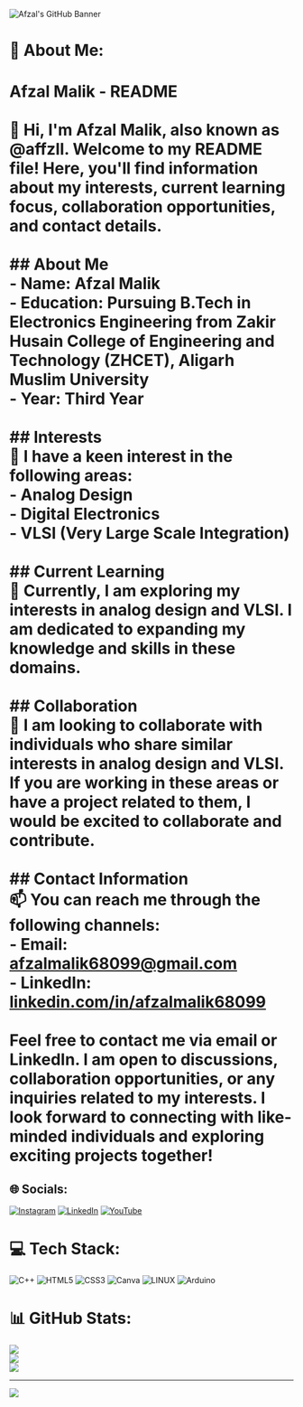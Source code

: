 ![Afzal's GitHub Banner](https://drive.google.com/file/d/1mzQc8DvGriAETox8i5uxNgpgrQACwJKj/view?usp=drive_link)
# 💫 About Me:
# Afzal Malik - README<br><br>👋 Hi, I'm Afzal Malik, also known as @affzll. Welcome to my README file! Here, you'll find information about my interests, current learning focus, collaboration opportunities, and contact details.<br><br>## About Me<br>- Name: Afzal Malik<br>- Education: Pursuing B.Tech in Electronics Engineering from Zakir Husain College of Engineering and Technology (ZHCET), Aligarh Muslim University<br>- Year: Third Year<br><br>## Interests<br>👀 I have a keen interest in the following areas:<br>- Analog Design<br>- Digital Electronics<br>- VLSI (Very Large Scale Integration)<br><br>## Current Learning<br>🌱 Currently, I am exploring my interests in analog design and VLSI. I am dedicated to expanding my knowledge and skills in these domains.<br><br>## Collaboration<br>💞️ I am looking to collaborate with individuals who share similar interests in analog design and VLSI. If you are working in these areas or have a project related to them, I would be excited to collaborate and contribute.<br><br>## Contact Information<br>📫 You can reach me through the following channels:<br>- Email: afzalmalik68099@gmail.com<br>- LinkedIn: [linkedin.com/in/afzalmalik68099](www.linkedin.com/in/afzalmalik68099)<br><br>Feel free to contact me via email or LinkedIn. I am open to discussions, collaboration opportunities, or any inquiries related to my interests. I look forward to connecting with like-minded individuals and exploring exciting projects together!<br>


## 🌐 Socials:
[![Instagram](https://img.shields.io/badge/Instagram-%23E4405F.svg?logo=Instagram&logoColor=white)](https://instagram.com/affzzll) [![LinkedIn](https://img.shields.io/badge/LinkedIn-%230077B5.svg?logo=linkedin&logoColor=white)](https://linkedin.com/in/afzalmalik68099) [![YouTube](https://img.shields.io/badge/YouTube-%23FF0000.svg?logo=YouTube&logoColor=white)](https://youtube.com/@https://youtube.com/@MidnightEngineer) 

# 💻 Tech Stack:
![C++](https://img.shields.io/badge/c++-%2300599C.svg?style=flat-square&logo=c%2B%2B&logoColor=white) ![HTML5](https://img.shields.io/badge/html5-%23E34F26.svg?style=flat-square&logo=html5&logoColor=white) ![CSS3](https://img.shields.io/badge/css3-%231572B6.svg?style=flat-square&logo=css3&logoColor=white) ![Canva](https://img.shields.io/badge/Canva-%2300C4CC.svg?style=flat-square&logo=Canva&logoColor=white) ![LINUX](https://img.shields.io/badge/Linux-FCC624?style=flat-square&logo=linux&logoColor=black) ![Arduino](https://img.shields.io/badge/-Arduino-00979D?style=flat-square&logo=Arduino&logoColor=white)
# 📊 GitHub Stats:
![](https://github-readme-stats.vercel.app/api?username=afzalamu&theme=dark&hide_border=false&include_all_commits=true&count_private=true)<br/>
![](https://github-readme-streak-stats.herokuapp.com/?user=afzalamu&theme=dark&hide_border=false)<br/>
![](https://github-readme-stats.vercel.app/api/top-langs/?username=afzalamu&theme=dark&hide_border=false&include_all_commits=true&count_private=true&layout=compact)

---
[![](https://visitcount.itsvg.in/api?id=afzalamu&icon=0&color=0)](https://visitcount.itsvg.in)

<!-- Proudly created with GPRM ( https://gprm.itsvg.in ) -->
